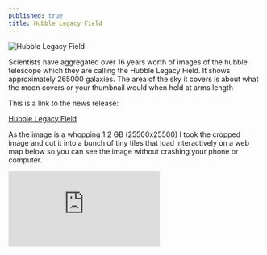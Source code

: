 ```yaml
---
published: true
title: Hubble Legacy Field
---
```

![Hubble Legacy Field]({{site.baseurl}}/img/hubblelegacy/HubbleLegacyField.png)

Scientists have aggregated over 16 years worth of images of the hubble telescope which they are calling the Hubble Legacy Field. It shows approximately 265000 galaxies. The area of the sky it covers is about what the moon covers or your thumbnail would when held at arms length

This is a link to the news release:

[Hubble Legacy Field](http://hubblesite.org/news_release/news/2019-17)

As the image is a whopping 1.2 GB (25500x25500) I took the cropped image and cut it into a bunch of tiny tiles that load interactively on a web map below so you can see the image without crashing your phone or computer.

<iframe src="https://anthonyblackham.github.io/HubbleLegacyField/" frameborder="0"</iframe>
